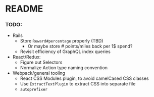 # README

### TODO:
  - Rails
    - Store `Reward#percentage` properly (TBD)
      - Or maybe store # points/miles back per 1$ spend?
    - Revisit efficiency of GraphQL index queries
  - React/Redux:
    - Figure out Selectors
    - Normalize Action type naming convention
  - Webpack/general tooling
    - React CSS Modules plugin, to avoid camelCased CSS classes
    - Use `ExtractTextPlugin` to extract CSS into separate file
    - `autoprefixer`

